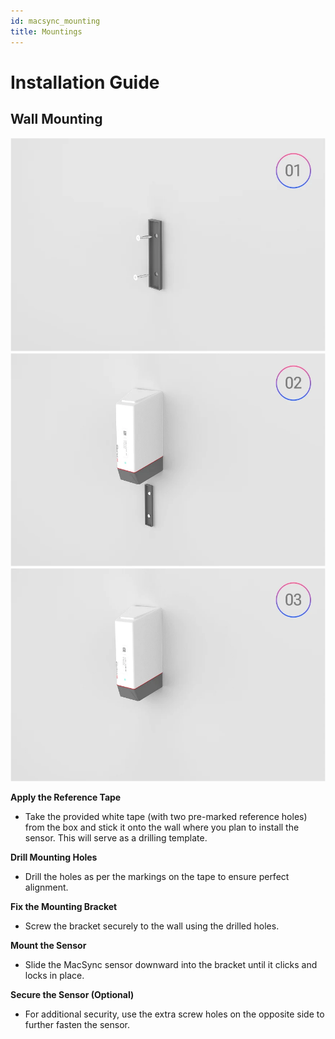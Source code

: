 ```yaml
---
id: macsync_mounting
title: Mountings
---
```

# Installation Guide

## Wall Mounting
![title image](./assets/wallone.webp)
![title image](./assets/walltwo.webp)
![title image](./assets/wallthree.webp)

**Apply the Reference Tape**
- Take the provided white tape (with two pre-marked reference holes) from the box and stick it onto the wall where you plan to install the sensor. This will serve as a drilling template.

**Drill Mounting Holes**
- Drill the holes as per the markings on the tape to ensure perfect alignment.

**Fix the Mounting Bracket**
- Screw the bracket securely to the wall using the drilled holes.

**Mount the Sensor**
- Slide the MacSync sensor downward into the bracket until it clicks and locks in place.

**Secure the Sensor (Optional)**
- For additional security, use the extra screw holes on the opposite side to further fasten the sensor.


